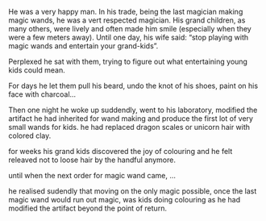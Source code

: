 He was a very happy man. In his trade, being the last magician making magic wands, he was a vert respected magician.
His grand children, as many others, were lively and often made him smile (especially when they were a few meters away).
Until one day, his wife said:
“stop playing with magic wands and entertain your grand-kids”.

Perplexed he sat with them, trying to figure out what entertaining young kids could mean.

For days he let them pull his beard, undo the knot of his shoes, paint on his face with charcoal... 

Then one night he woke up suddendly, went to his laboratory, modified the artifact he had inherited for wand making and produce the first lot of very small wands for kids. he had replaced dragon scales or unicorn hair with colored clay.

for weeks his grand kids discovered the joy of colouring and he felt releaved not to loose hair by the handful anymore.

until when the next order for magic wand came, ... 

he realised sudendly that moving on the only magic possible, once the last magic wand would run out magic, was kids doing colouring as he had modified the artifact beyond the point of return.
